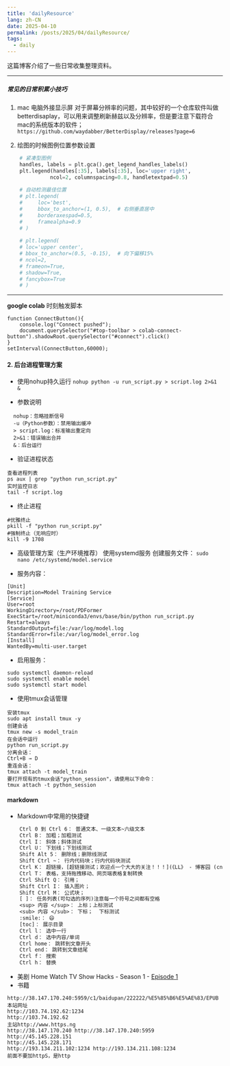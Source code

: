 ```yaml
---
title: 'dailyResource'
lang: zh-CN
date: 2025-04-10
permalink: /posts/2025/04/dailyResource/
tags:
  - daily
---
```

这篇博客介绍了一些日常收集整理资料。

---

##### 常见的日常积累小技巧

1. mac 电脑外接显示屏
  对于屏幕分辨率的问题，其中较好的一个仓库软件叫做betterdisaplay，可以用来调整刷新赫兹以及分辨率，但是要注意下载符合mac的系统版本的软件；
`https://github.com/waydabber/BetterDisplay/releases?page=6`

2. 绘图的时候图例位置参数设置
```python
    # 紧凑型图例
    handles, labels = plt.gca().get_legend_handles_labels()
    plt.legend(handles[:35], labels[:35], loc='upper right', 
              ncol=2, columnspacing=0.8, handletextpad=0.5)
    
    # 自动检测最佳位置
    # plt.legend(
    #     loc='best',
    #     bbox_to_anchor=(1, 0.5),  # 右侧垂直居中
    #     borderaxespad=0.5,
    #     framealpha=0.9
    # )
    
    # plt.legend(
    # loc='upper center',
    # bbox_to_anchor=(0.5, -0.15),  # 向下偏移15%
    # ncol=2,
    # frameon=True,
    # shadow=True,
    # fancybox=True
    # )
```



---
**google colab**
时刻触发脚本

```
function ConnectButton(){
    console.log("Connect pushed");
    document.querySelector("#top-toolbar > colab-connect-button").shadowRoot.querySelector("#connect").click()
}
setInterval(ConnectButton,60000);
```


#### 2. 后台进程管理方案
- 使用nohup持久运行
`nohup python -u run_script.py > script.log 2>&1 &`

- 参数说明
```
  nohup：忽略挂断信号
  -u（Python参数）：禁用输出缓冲
  > script.log：标准输出重定向
  2>&1：错误输出合并
  &：后台运行
```

- 验证进程状态
```
查看进程列表
ps aux | grep "python run_script.py"
实时监控日志
tail -f script.log
```

- 终止进程 
```
#优雅终止
pkill -f "python run_script.py"
#强制终止（无响应时）
kill -9 1708
```
- 高级管理方案（生产环境推荐）
使用systemd服务 创建服务文件：
`sudo nano /etc/systemd/model.service`

- 服务内容：
```
[Unit]
Description=Model Training Service
[Service]
User=root
WorkingDirectory=/root/PDFormer
ExecStart=/root/miniconda3/envs/base/bin/python run_script.py
Restart=always
StandardOutput=file:/var/log/model.log
StandardError=file:/var/log/model_error.log
[Install]
WantedBy=multi-user.target
```

- 启用服务：
```
sudo systemctl daemon-reload
sudo systemctl enable model
sudo systemctl start model
```

- 使用tmux会话管理
```
安装tmux
sudo apt install tmux -y
创建会话
tmux new -s model_train
在会话中运行
python run_script.py
分离会话：
Ctrl+B → D
重连会话：
tmux attach -t model_train
要打开现有的tmux会话"python_session"，请使用以下命令：
tmux attach -t python_session
```



#### markdown
- Markdown中常用的快捷键

```txt
    Ctrl 0 到 Ctrl 6： 普通文本、一级文本~六级文本
    Ctrl B： 加粗；加粗测试
    Ctrl I： 斜体；斜体测试
    Ctrl U： 下划线；下划线测试
    Shift Alt 5： 删除线；删除线测试
    Shift Ctrl ~： 行内代码块；行内代码块测试
    Ctrl K： 超链接，[超链接测试；欢迎点一个大大的关注！！！](《LL》 - 博客园 (cnblogs.com))；还支持文章内锚点，按Ctrl 键点击此处 👉第一节
    Ctrl T： 表格，支持拖拽移动、网页端表格复制转换
    Ctrl Shift Q： 引用；
    Shift Ctrl I： 插入图片；
    Shift Ctrl M： 公式块；
    [ ]： 任务列表(可勾选的序列)注意每一个符号之间都有空格
    <sup> 内容 </sup>： 上标；上标测试
    <sub> 内容 </sub>： 下标；  下标测试  
    :smile:： 😄
    [toc]： 展示目录
    Ctrl l： 选中一行
    Ctrl d： 选中内容/单词
    Ctrl home： 跳转到文章开头
    Ctrl end： 跳转到文章结尾
    Ctrl f： 搜索
    Ctrl h： 替换
```


- 美剧
Home Watch TV Show  Hacks - Season 1 - [Episode 1](https://cineb.rs/watch-tv/watch-hacks-free-69823.4805626)
- 书籍
```
http://38.147.170.240:5959/c1/baidupan/222222/%E5%85%B6%E5%AE%83/EPUB
本站网址
http://103.74.192.62:1234
http://103.74.192.62
主站http://www.https.ng
http://38.147.170.240 http://38.147.170.240:5959
http://45.145.228.151
http://45.145.228.171
http://193.134.211.102:1234 http://193.134.211.108:1234
前面不要加httpS，是http
```
